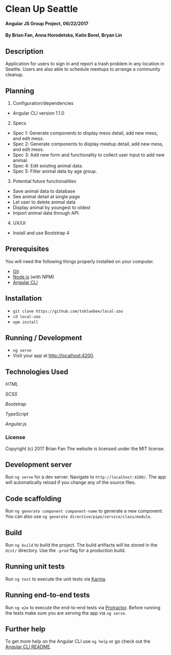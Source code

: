 # Clean Up Seattle

#### Angular JS Group Project, 06/22/2017

#### By Brian Fan, Anna Horodetska, Katie Borel, Bryan Lin

## Description

Application for users to sign in and report a trash problem in any location in Seattle. Users are also able to schedule meetups to arrange a community cleanup.

## Planning

1. Configuration/dependencies
  * Angular CLI version 1.1.0

2. Specs
  * Spec 1: Generate components to display mess detail, add new mess, and edit mess.
  * Spec 2: Generate components to display meetup detail, add new mess, and edit mess.
  * Spec 3: Add new form and functionality to collect user input to add new animal.
  * Spec 4: Edit existing animal data.
  * Spec 5: Filter animal data by age group.

3. Potential future functionalities
  * Save animal data to database
  * See animal detail at single page
  * Let user to delete animal data
  * Display animal by youngest to oldest
  * Import animal data through API.

4. UX/UI
  * Install and use Bootstrap 4

## Prerequisites

You will need the following things properly installed on your computer.
* [Git](https://git-scm.com/)
* [Node.js](https://nodejs.org/) (with NPM)
* [Angular CLI](https://cli.angular.io/)

## Installation

* `git clone https://github.com/txbluebee/local-zoo`
* `cd local-zoo`
* `npm install`

## Running / Development

* `ng serve`
* Visit your app at [http://localhost:4200](http://localhost:4200).

## Technologies Used

_HTML_

_SCSS_

_Bootstrap_

_TypeScript_

_Angular.js_

### License

Copyright (c) 2017 Brian Fan
The website is licensed under the MIT license.

























## Development server

Run `ng serve` for a dev server. Navigate to `http://localhost:4200/`. The app will automatically reload if you change any of the source files.

## Code scaffolding

Run `ng generate component component-name` to generate a new component. You can also use `ng generate directive/pipe/service/class/module`.

## Build

Run `ng build` to build the project. The build artifacts will be stored in the `dist/` directory. Use the `-prod` flag for a production build.

## Running unit tests

Run `ng test` to execute the unit tests via [Karma](https://karma-runner.github.io).

## Running end-to-end tests

Run `ng e2e` to execute the end-to-end tests via [Protractor](http://www.protractortest.org/).
Before running the tests make sure you are serving the app via `ng serve`.

## Further help

To get more help on the Angular CLI use `ng help` or go check out the [Angular CLI README](https://github.com/angular/angular-cli/blob/master/README.md).
